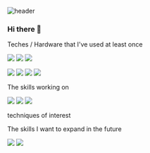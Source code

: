 ![header](https://capsule-render.vercel.app/api?type=waving&color=gradient&text=Hello!&animation=twinkling)

### Hi there 👋







Teches / Hardware that I've used at least once

<p align="left">
  <img src="https://img.shields.io/badge/Python-3766AB?style=flat-square&logo=Python&logoColor=white"/>
  <img src="https://img.shields.io/badge/C-A8B9CC?style=flat-square&logo=C&logoColor=white"/>
  <img src="https://img.shields.io/badge/C++-00599C?style=flat-square&logo=C++&logoColor=white"/>
</p>

<p align="left">
  <img src="https://img.shields.io/badge/turtlebot3-000000?style=flat-square&logo=robotframework&logoColor=white"/>
  <img src="https://img.shields.io/badge/esp32-000000?style=flat-square&logo=espressif&logoColor=white"/>
  <img src="https://img.shields.io/badge/Jetson nano-76B900?style=flat-square&logo=NVIDIA&logoColor=white"/>
  <img src="https://img.shields.io/badge/Raspberry Pi 4-A22846?style=flat-square&logo=raspberrypi&logoColor=white"/>
</p>





The skills working on

<p align="left">
  <img src="https://img.shields.io/badge/GitHub Actions-181717?style=flat-square&logo=GitHub&logoColor=white"/>
  <img src="https://img.shields.io/badge/Isaac Sim-76B900?style=flat-square&logo=NVIDIA&logoColor=white"/>
  <img src="https://img.shields.io/badge/Yolo-5C3EE8?style=flat-square&logo=OpenCV&logoColor=white"/>
</p>

techniques of interest



The skills I want to expand in the future

<p align="left">
  <img src="https://img.shields.io/badge/OpenCV-5C3EE8?style=flat-square&logo=OpenCV&logoColor=white"/>
  <img src="https://img.shields.io/badge/Django-092E20?style=flat-square&logo=Django&logoColor=white"/>
</p>
 


